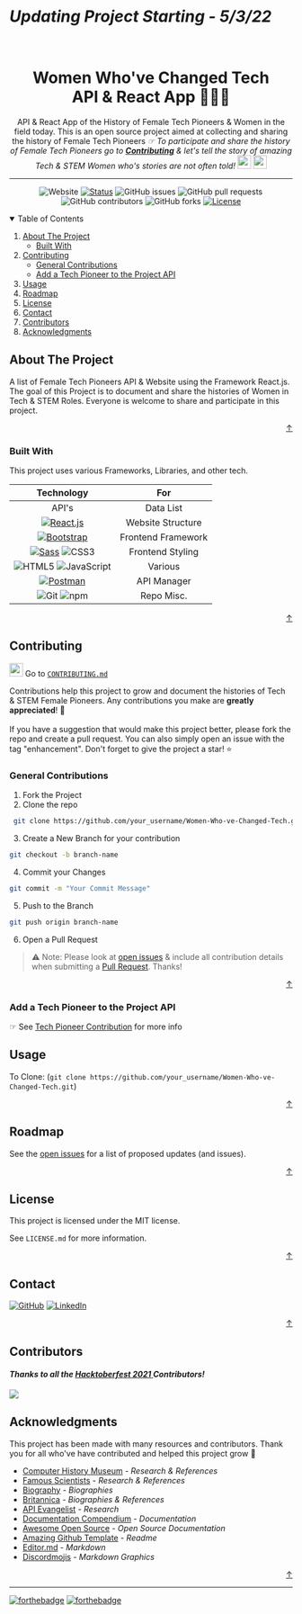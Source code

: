 # *Updating Project Starting - 5/3/22*

<div id="top"></div>

<br />
<div align="center">

  <h1 align="center">Women Who've Changed Tech <br>
  API & React App   👩🏻‍💻 </h1>
  <p align="center">
    API & React App of the History of Female Tech Pioneers & Women in the field today. This is an open source project aimed at collecting and sharing the history of Female Tech Pioneers <i> ☞ To participate and share the history of Female Tech Pioneers go to <a href="#contributing"><strong>Contributing</strong></a> & let's tell the story of amazing Tech & STEM Women who's stories are not often told! </i><img src="https://emojis.slackmojis.com/emojis/images/1581335465/7773/feminist_parrot.png?1581335465" height="24px" width="24px">  <img src="https://emojis.slackmojis.com/emojis/images/1617045507/25704/girl_power.gif?1617045507" height="24px" width="24px">
 </p>

  </div>

  ---

<div align="center">

![Website](https://img.shields.io/website?down_color=red&up_color=green&url=https%3A%2F%2Fwomen-who-changed-tech.netlify.app%2F)
[![Status](https://img.shields.io/badge/status-active-success.svg)](https://women-who-changed-tech.netlify.app/) 
![GitHub issues](https://img.shields.io/github/issues/kwing25/Women-Who-ve-Changed-Tech?style=flat)
![GitHub pull requests](https://img.shields.io/github/issues-pr/kwing25/Women-Who-ve-Changed-Tech?style=flat)
![GitHub contributors](https://img.shields.io/github/contributors/kwing25/Women-Who-ve-Changed-Tech)
![GitHub forks](https://img.shields.io/github/forks/kwing25/Women-Who-ve-Changed-Tech)
[![License](https://img.shields.io/badge/license-MIT-blue.svg)](/LICENSE)



</div>


<!-- TABLE OF CONTENTS -->
<details open>
  <summary>Table of Contents</summary>
  <ol>
    <li>
      <a href="#about-the-project">About The Project</a>
      <ul>
        <li><a href="#built-with">Built With</a></li>
      </ul>
    </li>
    </li>
    <li><a href="#contributing">Contributing</a>
      <ul>
        <li><a href="#general-contributions">General Contributions</a></li>
        <li><a href="#add-a-tech-pioneer-to-the-project-api">Add a Tech Pioneer to the Project API</a></li>
      </ul>
    </li>
    <li><a href="#usage">Usage</a></li>
    <li><a href="#roadmap">Roadmap</a></li>
    <li><a href="#license">License</a></li>
    <li><a href="#contact">Contact</a></li>
     <li><a href="#contributors">Contributors</a></li>
    <li><a href="#acknowledgments">Acknowledgments</a></li>
  </ol>
</details>


<!-- ABOUT THE PROJECT -->
## About The Project

A list of Female Tech Pioneers API & Website using the Framework React.js. The goal of this Project is to document and share the histories of Women in Tech & STEM Roles. Everyone is welcome to share and participate in this project. 


<p align="right"><a href="#top">↑</a></p>

### Built With
This project uses various Frameworks, Libraries, and other tech.

| Technology  | For   |
| :------------: | :------------: |
| API's | Data List |
|   [![React.js](https://img.shields.io/badge/React.js-000000?style=flat&logo=React&link=https://reactjs.org/)](https://reactjs.org/)| Website Structure |
| [![Bootstrap](https://img.shields.io/badge/Bootstrap-000000?style=flat-square&logo=Bootstrap&link=https://getbootstrap.com/)](https://getbootstrap.com/) | Frontend Framework |
| [![Sass](https://img.shields.io/badge/Sass-000000?style=flat&logo=Sass&link=https://sass-lang.com/)](https://sass-lang.com/) ![CSS3](https://img.shields.io/badge/CSS3-000000?style=flat&logo=CSS3)| Frontend Styling |
| ![HTML5](https://img.shields.io/badge/HTML5-000000?style=flat&logo=HTML5) ![JavaScript](https://img.shields.io/badge/JavaScript-000000?style=flat&logo=JavaScript) | Various |
| [![Postman](https://img.shields.io/badge/Postman-000000?style=flat&logo=Postman&link=postman.com)](postman.com) | API Manager |
| ![Git](https://img.shields.io/badge/Git-000000?style=flat&logo=Git) ![npm](https://img.shields.io/badge/npm-000000?style=flat&logo=npm)| Repo Misc. |



<p align="right"><a href="#top">↑</a></p>

<!-- CONTRIBUTING -->
## Contributing

 <img src="https://emojis.slackmojis.com/emojis/images/1617576678/27300/arrow.gif?1617576678" height="24px" width="24px"> Go to <a href="https://github.com/kwing25/Women-Who-ve-Changed-Tech/blob/main/CONTRIBUTING.md"> ```CONTRIBUTING.md```</a>
 

Contributions help this project to grow and document the histories of Tech & STEM Female Pioneers. Any contributions you make are **greatly appreciated**! 🤝 <br><br>
If you have a suggestion that would make this project better, please fork the repo and create a pull request. You can also simply open an issue with the tag "enhancement". Don't forget to give the project a star! ⭐️

### **General Contributions**
  1. Fork the Project 
  2. Clone the repo 
  ```sh
   git clone https://github.com/your_username/Women-Who-ve-Changed-Tech.git
   ```
  3. Create a New Branch for your contribution 
  ```sh
  git checkout -b branch-name
  ```
  4. Commit your Changes 
```sh
git commit -m "Your Commit Message"
```
  5. Push to the Branch 
```sh
git push origin branch-name
```
  6. Open a Pull Request

> ⚠️ Note: 
  Please look at [open issues](https://github.com/kwing25/Women-Who-ve-Changed-Tech/issues) & include all contribution details when submitting a [Pull Request](https://github.com/kwing25/Women-Who-ve-Changed-Tech/blob/550b3e897a317802292a49cdb78031851d177b06/.github/PULL_REQUEST_TEMPLATE/pull_request_template.md). Thanks!


  <p align="right"><a href="#top">↑</a></p>

### Add a Tech Pioneer to the Project API

☞ See [Tech Pioneer Contribution](https://github.com/kwing25/Women-Who-ve-Changed-Tech/blob/550b3e897a317802292a49cdb78031851d177b06/api/TECH-PIONEER-CONTRIBUTE.md) for more info

<!-- > *JSON Data Screenshot-*

<img src="https://raw.githubusercontent.com/kwing25/Women-Who-ve-Changed-Tech/main/src/assets/techpeoplelistjson.png" width="500px" height="340px"> -->

<!-- USAGE EXAMPLES -->
## Usage

To Clone:  (```git clone https://github.com/your_username/Women-Who-ve-Changed-Tech.git```)

<p align="right"><a href="#top">↑</a></p>

<!-- ROADMAP -->
## Roadmap

See the [open issues](https://github.com/kwing25/Women-Who-ve-Changed-Tech/issues) for a list of proposed updates (and issues).



<p align="right"><a href="#top">↑</a></p>


<!-- LICENSE -->
## License
This project is licensed under the MIT license. 

See `LICENSE.md` for more information.
<p align="right"><a href="#top">↑</a></p>

<!-- CONTACT -->
## Contact

[![GitHub ](https://img.shields.io/badge/GitHub-@kwing25-85e2cd?style=flat&logo=GitHub&link=https://github.com/kwing25)](https://github.com/kwing25)
[![LinkedIn](https://img.shields.io/badge/LinkedIn-gray?style=flat&logo=Linkedin&link=https://www.linkedin.com/in/kendrawing/)](https://www.linkedin.com/in/kendrawing/)


<!-- [![GitHub Repo](https://img.shields.io/badge/GitHub_Repo-gray?style=flat&logo=GitHub&link=https://github.com/kwing25/Women-Who-ve-Changed-Tech)](https://github.com/kwing25/Women-Who-ve-Changed-Tech) -->

<p align="right"><a href="#top">↑</a></p>

## Contributors
#### *Thanks to all the <a href="https://hacktoberfest.digitalocean.com/"> <i> Hacktoberfest 2021</i> </a>  Contributors!* 

<a href="https://github.com/kwing25/Women-Who-ve-Changed-Tech">
  <img src="https://contrib.rocks/image?repo=kwing25/Women-Who-ve-Changed-Tech" />
</a>

<!-- ACKNOWLEDGMENTS -->
## Acknowledgments
This project has been made with many resources and contributors. Thank you for all who've have contributed and helped this project grow 👏

* [Computer History Museum](https://www.computerhistory.org/) - <i>Research & References</i>
* [Famous Scientists](https://www.famousscientists.org/ada-lovelace/) - <i>Research & References</i>
* [Biography](https://www.biography.com/) - <i>Biographies</i>
* [Britannica](https://www.britannica.com/) - <i>Biographies & References</i>
* [API Evangelist](https://women-in-tech.apievangelist.com/) - <i>Research</i>
* [Documentation Compendium](https://github.com/kylelobo/The-Documentation-Compendium) - <i>Documentation</i>
* [Awesome Open Source](https://awesomeopensource.com/) - <i>Open Source Documentation</i>
* [Amazing Github Template](https://github.com/dec0dOS/amazing-github-template) - <i>Readme</i>
* [Editor.md](https://pandao.github.io/editor.md/en.html) - <i>Markdown</i>
* [Discordmojis](https://discordmojis.com/) - <i>Markdown Graphics</i>

<p align="right"><a href="#top">↑</a></p>

---
[![forthebadge](https://forthebadge.com/images/badges/built-with-love.svg)](https://forthebadge.com)
[![forthebadge](https://forthebadge.com/images/badges/powered-by-pull-requests.svg)](https://forthebadge.com)

